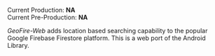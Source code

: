 Current Production: **NA**<br>
Current Pre-Production: **NA**<br>

_GeoFire-Web_ adds location based searching capability to the popular Google Firebase Firestore platform. This is a web port of the Android Library.